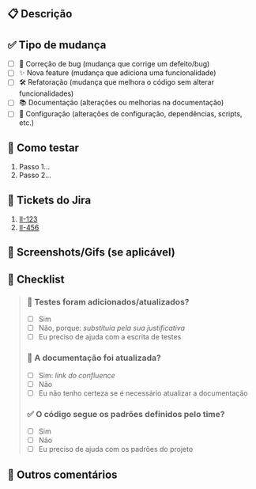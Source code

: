 ## 📋 Descrição

<!-- Descreva o que foi feito neste PR e os principais pontos de mudança -->

## ✅ Tipo de mudança

<!-- Marque com um "x" os tipos de mudanças realizadas -->

-   [ ] 🐛 Correção de bug (mudança que corrige um defeito/bug)
-   [ ] ✨ Nova feature (mudança que adiciona uma funcionalidade)
-   [ ] 🛠 Refatoração (mudança que melhora o código sem alterar funcionalidades)
-   [ ] 📚 Documentação (alterações ou melhorias na documentação)
-   [ ] 🔧 Configuração (alterações de configuração, dependências, scripts, etc.)

## 📝 Como testar

<!-- Descreva os passos para que outros possam validar a funcionalidade ou a correção -->

1. Passo 1...
1. Passo 2...

## 🔗 Tickets do Jira

<!-- Substitua o que estra entre o colchedes pela identificação da task e o que esta entre o parênteses pelo link da task -->

1. [II-123](#)
1. [II-456](#)

## 📸 Screenshots/Gifs (se aplicável)

<!-- Adicione capturas de tela para mostrar as mudanças visuais, se houver -->

## 🚨 Checklist

<!-- Certifique-se de que o seu PR atenda aos requisitos abaixo antes de submeter -->

> ### 🐙 Testes foram adicionados/atualizados?
>
> -   [ ] Sim
> -   [ ] Não, porque: _substituia pela sua justificativa_
> -   [ ] Eu preciso de ajuda com a escrita de testes
>
> ### 📄 A documentação foi atualizada?
>
> -   [ ] Sim: _link do confluence_
> -   [ ] Não
> -   [ ] Eu não tenho certeza se é necessário atualizar a documentação
>
> ### ✅ O código segue os padrões definidos pelo time?
>
> <!-- Caso tenha dúvidas, consulte a documentação no confluente pelo link: https://igcpartners.atlassian.net/wiki/spaces/OPERAES1/pages/524300/Documenta+o+T+cnica+Geral -->
>
> -   [ ] Sim
> -   [ ] Não
> -   [ ] Eu preciso de ajuda com os padrões do projeto

## 👀 Outros comentários

<!-- Adicione qualquer outra observação importante que seja relevante para a revisão -->
